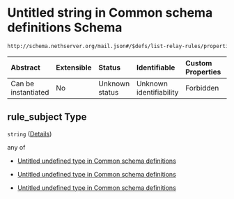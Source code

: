 # Untitled string in Common schema definitions Schema

```txt
http://schema.nethserver.org/mail.json#/$defs/list-relay-rules/properties/rules/items/properties/rule_subject
```



| Abstract            | Extensible | Status         | Identifiable            | Custom Properties | Additional Properties | Access Restrictions | Defined In                                      |
| :------------------ | :--------- | :------------- | :---------------------- | :---------------- | :-------------------- | :------------------ | :---------------------------------------------- |
| Can be instantiated | No         | Unknown status | Unknown identifiability | Forbidden         | Allowed               | none                | [mail.json\*](mail.json "open original schema") |

## rule\_subject Type

`string` ([Details](mail-defs-list-relays-rule-properties-rules-items-properties-rule_subject.md))

any of

* [Untitled undefined type in Common schema definitions](mail-defs-list-relays-rule-properties-rules-items-properties-rule_subject-anyof-0.md "check type definition")

* [Untitled undefined type in Common schema definitions](mail-defs-list-relays-rule-properties-rules-items-properties-rule_subject-anyof-1.md "check type definition")

* [Untitled undefined type in Common schema definitions](mail-defs-list-relays-rule-properties-rules-items-properties-rule_subject-anyof-2.md "check type definition")
